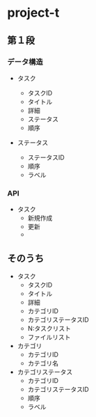 # project-t

## 第１段

### データ構造

- タスク
    - タスクID
    - タイトル
    - 詳細
    - ステータス
    - 順序

- ステータス
    - ステータスID
    - 順序
    - ラベル

### API

- タスク
    - 新規作成
    - 更新
    - 

## そのうち
- タスク
    - タスクID
    - タイトル
    - 詳細
    - カテゴリID
    - カテゴリステータスID
    - N:タスクリスト
    - ファイルリスト
- カテゴリ
    - カテゴリID
    - カテゴリ名
- カテゴリステータス
    - カテゴリID
    - カテゴリステータスID
    - 順序
    - ラベル
